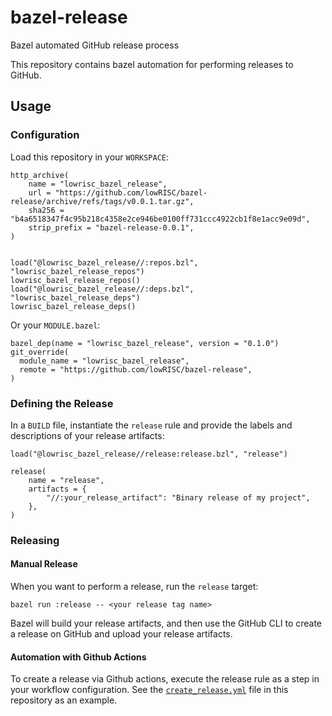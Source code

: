 # bazel-release
Bazel automated GitHub release process

This repository contains bazel automation for performing releases to GitHub.

## Usage

### Configuration

Load this repository in your `WORKSPACE`:

```
http_archive(
    name = "lowrisc_bazel_release",
    url = "https://github.com/lowRISC/bazel-release/archive/refs/tags/v0.0.1.tar.gz",
    sha256 = "b4a6518347f4c95b218c4358e2ce946be0100ff731ccc4922cb1f8e1acc9e09d",
    strip_prefix = "bazel-release-0.0.1",
)


load("@lowrisc_bazel_release//:repos.bzl", "lowrisc_bazel_release_repos")
lowrisc_bazel_release_repos()
load("@lowrisc_bazel_release//:deps.bzl", "lowrisc_bazel_release_deps")
lowrisc_bazel_release_deps()
```

Or your `MODULE.bazel`:

```
bazel_dep(name = "lowrisc_bazel_release", version = "0.1.0")
git_override(
  module_name = "lowrisc_bazel_release",
  remote = "https://github.com/lowRISC/bazel-release",
)
```

### Defining the Release

In a `BUILD` file, instantiate the `release` rule and provide the
labels and descriptions of your release artifacts:

```
load("@lowrisc_bazel_release//release:release.bzl", "release")

release(
    name = "release",
    artifacts = {
        "//:your_release_artifact": "Binary release of my project",
    },
)
```

### Releasing

#### Manual Release

When you want to perform a release, run the `release` target:

```
bazel run :release -- <your release tag name>
```

Bazel will build your release artifacts, and then use the GitHub CLI to
create a release on GitHub and upload your release artifacts.

#### Automation with Github Actions

To create a release via Github actions, execute the release rule
as a step in your workflow configuration.  See the
[`create_release.yml`](.github/workflows/create_release.yml) file in
this repository as an example.
